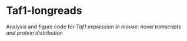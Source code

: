 # Taf1-longreads
Analysis and figure code for *Taf1 expression in mouse: novel transcripts and protein distribution*  
